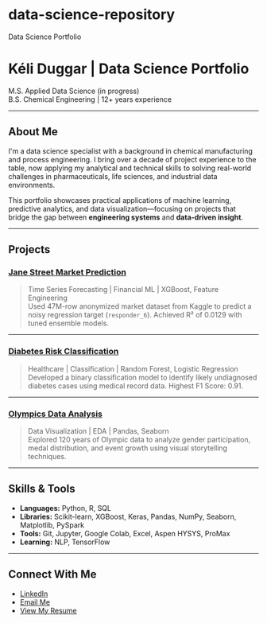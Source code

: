 # data-science-repository
Data Science Portfolio
# Kéli Duggar | Data Science Portfolio

M.S. Applied Data Science (in progress)  
B.S. Chemical Engineering | 12+ years experience  

---

## About Me

I'm a data science specialist with a background in chemical manufacturing and process engineering. I bring over a decade of  project experience to the table, now applying my analytical and technical skills to solving real-world challenges in pharmaceuticals, life sciences, and industrial data environments.

This portfolio showcases practical applications of machine learning, predictive analytics, and data visualization—focusing on projects that bridge the gap between **engineering systems** and **data-driven insight**.

---

## Projects

### [Jane Street Market Prediction](./jane-street-responder6)
> Time Series Forecasting | Financial ML | XGBoost, Feature Engineering  
Used 47M-row anonymized market dataset from Kaggle to predict a noisy regression target (`responder_6`). Achieved R² of 0.0129 with tuned ensemble models.

---

### [Diabetes Risk Classification](./diabetes-prediction)
> Healthcare | Classification | Random Forest, Logistic Regression  
Developed a binary classification model to identify likely undiagnosed diabetes cases using medical record data. Highest F1 Score: 0.91.

---

### [Olympics Data Analysis](./olympics-eda)
> Data Visualization | EDA | Pandas, Seaborn  
Explored 120 years of Olympic data to analyze gender participation, medal distribution, and event growth using visual storytelling techniques.

---

## Skills & Tools

- **Languages:** Python, R, SQL  
- **Libraries:** Scikit-learn, XGBoost,  Keras, Pandas, NumPy, Seaborn, Matplotlib, PySpark
- **Tools:** Git, Jupyter, Google Colab, Excel, Aspen HYSYS, ProMax  
- **Learning:** NLP, TensorFlow

---

## Connect With Me

- [LinkedIn](https://www.linkedin.com/in/kéli-duggar-84889299)
- [Email Me](mailto:keliduggar@gmail.com)
- [View My Resume](./documents/Resume%20of%20Keli%20Duggar.pdf)

